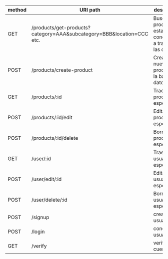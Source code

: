 | method | URI path                                                              | description                                                    |
|--------|-----------------------------------------------------------------------|----------------------------------------------------------------|
| GET    | /products/get-products?category=AAA&subcategory=BBB&location=CCC etc. | Busca productos, establece condiciones a traves de las queries |
| POST   | /products/create-product                                              | Crea un nuevo producto a la base de datos                      |
| GET    | /products/:id                                                         | Trae un producto en especifico                                 |
| POST   | /products/:id/edit                                                    | Edita un producto en especifico                                |
| POST   | /products/:id/delete                                                  | Borra un producto en especifico                                |
| GET    | /user/:id                                                             | Trae un usuario en especifico                                  |
| POST   | /user/edit/:id                                                        | Edita un usuario en especifico                                 |
| POST   | /user/delete/:id                                                      | Borra un usuario en especifico                                 |
| POST   | /signup                                                               | crea nuevo usuario                                             |
| POST   | /login                                                                | conecta al usuario                                             |
| GET    | /verify                                                               | verifica la cuenta                                             |